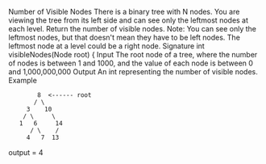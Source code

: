 Number of Visible Nodes
There is a binary tree with N nodes. You are viewing the tree from its left side and can see only the leftmost nodes at each level. Return the number of visible nodes.
Note: You can see only the leftmost nodes, but that doesn't mean they have to be left nodes. The leftmost node at a level could be a right node.
Signature
int visibleNodes(Node root) {
Input
The root node of a tree, where the number of nodes is between 1 and 1000, and the value of each node is between 0 and 1,000,000,000
Output
An int representing the number of visible nodes.
Example

            8  <------ root
           / \
         3    10
        / \     \
       1   6     14
          / \    /
         4   7  13            

output = 4